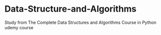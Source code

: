 # Data-Structure-and-Algorithms
Study from The Complete Data Structures and Algorithms Course in Python udemy course
